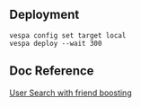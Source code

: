 ## Deployment
```
vespa config set target local
vespa deploy --wait 300
```

## Doc Reference
[User Search with friend boosting](https://github.com/vespa-engine/sample-apps/tree/jobergum/friend-graph/friend-graph)